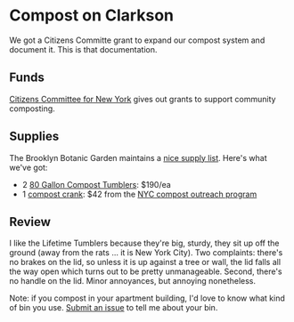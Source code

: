 Compost on Clarkson
================

We got a Citizens Committe grant to expand our compost system and document it. This is that documentation. 

## Funds

[Citizens Committee for New York](http://www.citizensnyc.org/grants/composting-grant) gives out grants to support community composting. 

## Supplies

The Brooklyn Botanic Garden maintains a [nice supply list](http://www.bbg.org/gardening/article/compost_a_guide_to_equipment). Here's what we've got:

+ 2 [80 Gallon Compost Tumblers](http://www.buylifetime.com/products/blt/pid-60060.aspx): $190/ea
+ 1 [compost crank](): $42 from the [NYC compost outreach program](http://www.nyc.gov/html/nycwasteless/html/compost/edu_equip_order.shtml#crank) 
## Review

I like the Lifetime Tumblers because they're big, sturdy, they sit up off the ground (away from the rats ... it is New York City). Two complaints: there's no brakes on the lid, so unless it is up against a tree or wall, the lid falls all the way open which turns out to be pretty unmanageable. Second, there's no handle on the lid. Minor annoyances, but annoying nonetheless. 

Note: if you compost in your apartment building, I'd love to know what kind of bin you use. [Submit an issue](https://github.com/amandabee/compost-clarkson/issues) to tell me about your bin.
